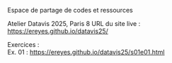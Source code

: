 Espace de partage de codes et ressources

Atelier Datavis 2025, Paris 8
URL du site live : https://ereyes.github.io/datavis25/  

Exercices :  
Ex. 01 : https://ereyes.github.io/datavis25/s01e01.html  
